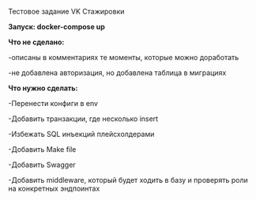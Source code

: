 Тестовое задание VK Стажировки

**Запуск:
docker-compose up**

**Что не сделано:**

  -описаны в комментариях те моменты, которые можно доработать
  
  -не добавлена авторизация, но добавлена таблица в миграциях

**Что нужно сделать:**

-Перенести конфиги в env

-Добавить транзакции, где несколько insert

-Избежать SQL инъекций плейсхолдерами

-Добавить Make file

-Добавить Swagger

-Добавить middleware, который будет ходить в базу и проверять роли на конкретных эндпоинтах
